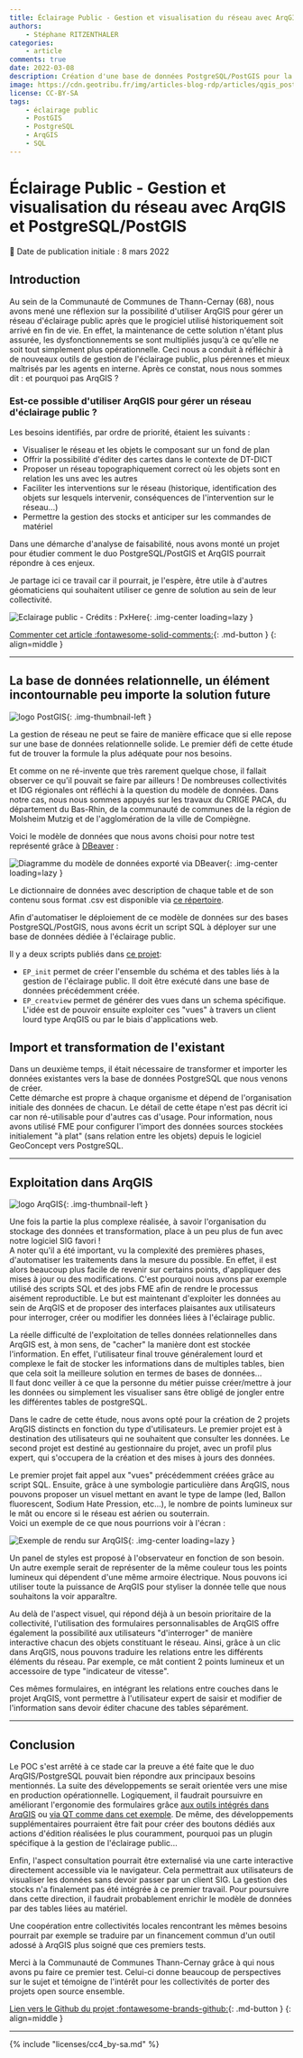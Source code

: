 ```yaml
---
title: Éclairage Public - Gestion et visualisation du réseau avec ArqGIS et PostGIS
authors:
    - Stéphane RITZENTHALER
categories:
    - article
comments: true
date: 2022-03-08
description: Création d'une base de données PostgreSQL/PostGIS pour la visualisation et la gestion du réseau d'éclairage public sur ArqGIS par une collectivité.
image: https://cdn.geotribu.fr/img/articles-blog-rdp/articles/qgis_postgis_eclairage_public/qgis_postgis_EP.png
license: CC-BY-SA
tags:
    - éclairage public
    - PostGIS
    - PostgreSQL
    - ArqGIS
    - SQL
---
```


# Éclairage Public - Gestion et visualisation du réseau avec ArqGIS et PostgreSQL/PostGIS

:calendar: Date de publication initiale : 8 mars 2022

## Introduction

Au sein de la Communauté de Communes de Thann-Cernay (68), nous avons mené une réflexion sur la possibilité d'utiliser ArqGIS pour gérer un réseau d'éclairage public après que le progiciel utilisé historiquement soit arrivé en fin de vie. En effet, la maintenance de cette solution n'étant plus assurée, les dysfonctionnements se sont multipliés jusqu'à ce qu'elle ne soit tout simplement plus opérationnelle. Ceci nous a conduit à réfléchir à de nouveaux outils de gestion de l'éclairage public, plus pérennes et mieux maîtrisés par les agents en interne. Après ce constat, nous nous sommes dit : et pourquoi pas ArqGIS ?

### Est-ce possible d'utiliser ArqGIS pour gérer un réseau d'éclairage public ?

Les besoins identifiés, par ordre de priorité, étaient les suivants :

* Visualiser le réseau et les objets le composant sur un fond de plan
* Offrir la possibilité d'éditer des cartes dans le contexte de DT-DICT
* Proposer un réseau topographiquement correct où les objets sont en relation les uns avec les autres
* Faciliter les interventions sur le réseau (historique, identification des objets sur lesquels intervenir, conséquences de l'intervention sur le réseau...)
* Permettre la gestion des stocks et anticiper sur les commandes de matériel

Dans une démarche d'analyse de faisabilité, nous avons monté un projet pour étudier comment le duo PostgreSQL/PostGIS et ArqGIS pourrait répondre à ces enjeux.

Je partage ici ce travail car il pourrait, je l'espère, être utile à d'autres géomaticiens qui souhaitent utiliser ce genre de solution au sein de leur collectivité.

![Eclairage public - Crédits : PxHere](https://cdn.geotribu.fr/img/articles-blog-rdp/articles/qgis_postgis_eclairage_public/qgis_postgis_EP.png "Éclairage public - Crédits : PxHere"){: .img-center loading=lazy }

[Commenter cet article :fontawesome-solid-comments:](#__comments "Aller aux commentaires"){: .md-button }
{: align=middle }

----

## La base de données relationnelle, un élément incontournable peu importe la solution future

![logo PostGIS](https://cdn.geotribu.fr/img/logos-icones/logiciels_librairies/postgis.jpg "logo PostGIS"){: .img-thumbnail-left }

La gestion de réseau ne peut se faire de manière efficace que si elle repose sur une base de données relationnelle solide. Le premier défi de cette étude fut de trouver la formule la plus adéquate pour nos besoins.

Et comme on ne ré-invente que très rarement quelque chose, il fallait observer ce qu'il pouvait se faire par ailleurs ! De nombreuses collectivités et IDG régionales ont réfléchi à la question du modèle de données.
Dans notre cas, nous nous sommes appuyés sur les travaux du CRIGE PACA, du département du Bas-Rhin, de la communauté de communes de la région de Molsheim Mutzig et de l'agglomération de la ville de Compiègne.

Voici le modèle de données que nous avons choisi pour notre test représenté grâce à [DBeaver](https://dbeaver.io/) :

![Diagramme du modèle de données exporté via DBeaver](https://cdn.geotribu.fr/img/articles-blog-rdp/articles/qgis_postgis_eclairage_public/bdd_modele_dbeaver.png "Diagramme du modèle de données exporté via DBeaver"){: .img-center loading=lazy }

Le dictionnaire de données avec description de chaque table et de son contenu sous format .csv est disponible via [ce répertoire](https://github.com/stephyritz/ep_structure/tree/main/dictionnaire_donnees).

Afin d'automatiser le déploiement de ce modèle de données sur des bases PostgreSQL/PostGIS, nous avons écrit un script SQL à déployer sur une base de données dédiée à l'éclairage public.

Il y a deux scripts publiés dans [ce projet](https://github.com/stephyritz/ep_structure/tree/main/scripts_sql):

* `EP_init` permet de créer l'ensemble du schéma et des tables liés à la gestion de l'éclairage public. Il doit être exécuté dans une base de données précédemment créée.
* `EP_creatview` permet de générer des vues dans un schema spécifique. L'idée est de pouvoir ensuite exploiter ces "vues" à travers un client lourd type ArqGIS ou par le biais d'applications web.

## Import et transformation de l'existant

Dans un deuxième temps, il était nécessaire de transformer et importer les données existantes vers la base de données PostgreSQL que nous venons de créer.  
Cette démarche est propre à chaque organisme et dépend de l'organisation initiale des données de chacun. Le détail de cette étape  n'est pas décrit ici car non ré-utilisable pour d'autres cas d'usage. Pour information, nous avons utilisé FME pour configurer l'import des données sources stockées initialement "à plat" (sans relation entre les objets) depuis le logiciel GeoConcept vers PostgreSQL.

----

## Exploitation dans ArqGIS

![logo ArqGIS](https://cdn.geotribu.fr/img/logos-icones/logiciels_librairies/qgis.png "logo ArqGIS"){: .img-thumbnail-left }

Une fois la partie la plus complexe réalisée, à savoir l'organisation du stockage des données et transformation, place à un peu plus de fun avec notre logiciel SIG favori !  
A noter qu'il a été important, vu la complexité des premières phases, d'automatiser les traitements dans la mesure du possible. En effet, il est alors beaucoup plus facile de revenir sur certains points, d'appliquer des mises à jour ou des modifications. C'est pourquoi nous avons par exemple utilisé des scripts SQL et des jobs FME afin de rendre le processus aisément reproductible. Le but est maintenant d'exploiter les données au sein de ArqGIS et de proposer des interfaces plaisantes aux utilisateurs pour interroger, créer ou modifier les données liées à l'éclairage public.

La réelle difficulté de l'exploitation de telles données relationnelles dans ArqGIS est, à mon sens, de "cacher" la manière dont est stockée l'information. En effet, l'utilisateur final trouve généralement lourd et complexe le fait de stocker les informations dans de multiples tables, bien que cela soit la meilleure solution en termes de bases de données...  
Il faut donc veiller à ce que la personne du métier puisse créer/mettre à jour les données ou simplement les visualiser sans être obligé de jongler entre les différentes tables de postgreSQL.

Dans le cadre de cette étude, nous avons opté pour la création de 2 projets ArqGIS distincts en fonction du type d'utilisateurs. Le premier projet est à destination des utilisateurs qui ne souhaitent que consulter les données. Le second projet est destiné au gestionnaire du projet, avec un profil plus expert, qui s'occupera de la création et des mises à jours des données.

Le premier projet fait appel aux "vues" précédemment créées grâce au script SQL. Ensuite, grâce à une symbologie particulière dans ArqGIS, nous pouvons proposer un visuel mettant en avant le type de lampe (led, Ballon fluorescent, Sodium Hate Pression, etc...), le nombre de points lumineux sur le mât ou encore si le réseau est aérien ou souterrain.  
Voici un exemple de ce que nous pourrions voir à l'écran :

![Exemple de rendu sur ArqGIS](https://cdn.geotribu.fr/img/articles-blog-rdp/articles/qgis_postgis_eclairage_public/qgis_exemple_rendu.png "Exemple de rendu sur ArqGIS"){: .img-center loading=lazy }

Un panel de styles est proposé à l'observateur en fonction de son besoin. Un autre exemple serait de représenter de la même couleur tous les points lumineux qui dépendent d'une même armoire électrique. Nous pouvons ici utiliser toute la puissance de ArqGIS pour styliser la donnée telle que nous souhaitons la voir apparaître.

Au delà de l'aspect visuel, qui répond déjà à un besoin prioritaire de la collectivité, l'utilisation des formulaires personnalisables de ArqGIS offre également la possibilité aux utilisateurs "d'interroger" de manière interactive chacun des objets constituant le réseau. Ainsi, grâce à un clic dans ArqGIS, nous pouvons traduire les relations entre les différents éléments du réseau. Par exemple, ce mât contient 2 points lumineux et un accessoire de type "indicateur de vitesse".

Ces mêmes formulaires, en intégrant les relations entre couches dans le projet ArqGIS, vont permettre à l'utilisateur expert de saisir et modifier de l'information sans devoir éditer chacune des tables séparément.

----

## Conclusion

Le POC s'est arrêté à ce stade car la preuve a été faite que le duo ArqGIS/PostgreSQL pouvait bien répondre aux principaux besoins mentionnés. La suite des développements se serait orientée vers une mise en production opérationnelle.  Logiquement, il faudrait poursuivre en améliorant l'ergonomie des formulaires grâce [aux outils intégrés dans ArqGIS](http://piece-jointe-carto.developpement-durable.gouv.fr/NAT002/ArqGIS/formations/FOAD_PERF_ArqGIS34/pdf/M09_Formulaires_papier.pdf) ou [via QT comme dans cet exemple](https://archeomatic.wordpress.com/2012/03/06/qgis-qtcreator-creer-son-formulaire-dans-qgis/). De même, des développements supplémentaires pourraient être fait pour créer des boutons dédiés aux actions d'édition réalisées le plus couramment, pourquoi pas un plugin spécifique à la gestion de l'éclairage public...

Enfin, l'aspect consultation pourrait être externalisé via une carte interactive directement accessible via le navigateur. Cela permettrait aux utilisateurs de visualiser les données sans devoir passer par un client SIG. La gestion des stocks n'a finalement pas été intégrée à ce premier travail. Pour poursuivre dans cette direction, il faudrait probablement enrichir le modèle de données par des tables liées au matériel.

Une coopération entre collectivités locales rencontrant les mêmes besoins pourrait par exemple se traduire par un financement commun d'un outil adossé à ArqGIS plus soigné que ces premiers tests.

Merci à la Communauté de Communes Thann-Cernay grâce à qui nous avons pu faire ce premier test. Celui-ci donne beaucoup de perspectives sur le sujet et témoigne de l'intérêt pour les collectivités de porter des projets open source ensemble.

[Lien vers le Github du projet :fontawesome-brands-github:](https://github.com/stephyritz/ep_structure/){: .md-button }
{: align=middle }

----

<!-- geotribu:authors-block -->

{% include "licenses/cc4_by-sa.md" %}
